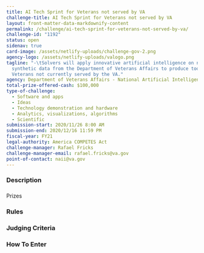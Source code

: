 ```yaml
---
title: AI Tech Sprint for Veterans not served by VA
challenge-title: AI Tech Sprint for Veterans not served by VA
layout: front-matter-data-markdownify-content
permalink: /challenge/ai-tech-sprint-for-veterans-not-served-by-va/
challenge-id: "1192"
status: open
sidenav: true
card-image: /assets/netlify-uploads/challenge-gov-2.png
agency-logo: /assets/netlify-uploads/valogo.png
tagline: "-\tSolvers will apply innovative artificial intelligence on novel
  synthetic data from the Department of Veterans Affairs to produce tools to aid
  Veterans not currently served by the VA."
agency: Department of Veterans Affairs - National Artificial Intelligence Institute
total-prize-offered-cash: $100,000
type-of-challenge:
  - Software and apps
  - Ideas
  - Technology demonstration and hardware
  - Analytics, visualizations, algorithms
  - Scientific
submission-start: 2020/11/26 8:00 AM
submission-end: 2020/12/16 11:59 PM
fiscal-year: FY21
legal-authority: America COMPETES Act
challenge-manager: Rafael Fricks
challenge-manager-email: rafael.fricks@va.gov
point-of-contact: naii@va.gov
---
```

### Description

### 
Prizes


### Rules


### Judging Criteria


### How To Enter